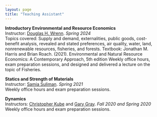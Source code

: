 ```yaml
---
layout: page
title: "Teaching Assistant"
---
```


**Introductory Environmental and Resource Economics**     
Instructor: [Douglas H. Wrenn](https://aese.psu.edu/directory/dhw121). *Spring 2024*  
    Topics covered: Supply and demand, externalities, public goods, cost-benefit analysis, revealed and stated preferences,      air quality, water, land, nonrenewable resources, fisheries, and forests.
    Textbook: Jonathan M. Harris and Brian Roach. (2021). Environmental and Natural Resource Economics: A Contemporary           Approach, 5th edition
    Weekly office hours, exam preparation sessions, and designed and delivered a lecture on the topic of Fisheries.

**Statics and Strength of Materials**     
Instructor: [Samia Suliman](https://www.esm.psu.edu/department/directory-detail-g.aspx?q=SAS178). *Spring 2021*     
Weekly office hours and exam preparation sessions.

**Dynamics**   
Instructors: [Christopher Kube](https://www.esm.psu.edu/department/directory-detail-g.aspx?q=cmk6284) and [Gary Gray](https://www.esm.psu.edu/department/directory-detail-g.aspx?q=GLG6). *Fall 2020 and Spring 2020*  
Weekly office hours and exam preparation sessions.
